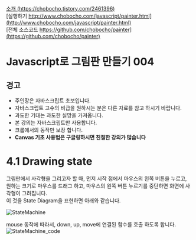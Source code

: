 [소개 (https://chobocho.tistory.com/2461396)](https://chobocho.tistory.com/2461396)  
[실행하기 http://www.chobocho.com/javascript/painter.html](http://www.chobocho.com/javascript/painter.html)  
[전체 소스코드 https://github.com/chobocho/painter](https://github.com/chobocho/painter)  

# Javascript로 그림판 만들기 004  

## 경고  
* 주인장은 자바스크립트 초보입니다.  
* 자바스크립트 고수의 비급을 원하시는 분은 다른 자료를 참고 하시기 바랍니다.  
* 과도한 기대는 과도한 실망을 가져옵니다.  
* 본 강의는 자바스크립트만 사용합니다.  
* 크롬에서의 동작만 보장 합니다.  
* **Canvas 기초 사용법은 구글링하시면 친절한 강의가 많습니다**  

# 4.1 Drawing state
그림판에서 사각형을 그리고자 할 때, 먼저 시작 점에서 마우스의 왼쪽 버튼을 누르고,  
원하는 크기로 마우스를 드래그 하고, 마우스의 왼쪽 버튼 누르기를 중단하면 화면에 사각형이 그려집니다.  
이 것을 State Diagram을 표현하면 아래와 같습니다.  

![StateMachine](https://github.com/chobocho/painter/blob/master/doc/tutorial/004/drawing_state.png)  


mouse 동작에 따라서, down, up, move에 연결된 함수를 호출 하도록 합니다.  
![StateMachine_code](https://github.com/chobocho/painter/blob/master/doc/tutorial/004/004_02.png)  